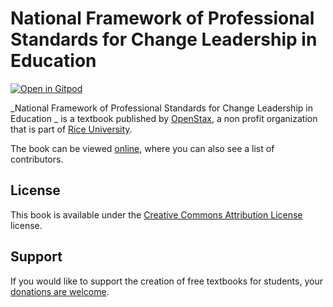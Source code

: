 # National Framework of Professional Standards for Change Leadership in Education 

[![Open in Gitpod](https://gitpod.io/button/open-in-gitpod.svg)](https://gitpod.io/from-referrer/)

_National Framework of Professional Standards for Change Leadership in Education _ is a textbook published by [OpenStax](https://openstax.org/), a non profit organization that is part of [Rice University](https://www.rice.edu/).

The book can be viewed [online](https://github.com/cnx-user-books/cnxbook-national-framework-of-professional-standards-for-change-leadership-in-education/releases/latest), where you can also see a list of contributors.

## License
This book is available under the [Creative Commons Attribution License](./LICENSE) license.

## Support
If you would like to support the creation of free textbooks for students, your [donations are welcome](https://riceconnect.rice.edu/donation/support-openstax-banner).
